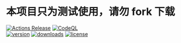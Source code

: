 # 本项目只为测试使用，请勿 fork 下载  
[![Actions Release](https://github.com/shaww855/acfunlivefortest/actions/workflows/git-actions-release.yml/badge.svg)](https://github.com/shaww855/acfunlivefortest/actions/workflows/git-actions-release.yml)
[![CodeQL](https://github.com/shaww855/acfunlivefortest/actions/workflows/codeql-analysis.yml/badge.svg)](https://github.com/shaww855/acfunlivefortest/actions/workflows/codeql-analysis.yml)  
[![version](https://img.shields.io/github/package-json/v/shaww855/acfunlivefortest)](https://github.com/shaww855/acfunlivefortest/tags)
[![downloads](https://img.shields.io/github/downloads/shaww855/acfunlivefortest/total)](https://github.com/shaww855/acfunlivefortest/releases)
[![license](https://img.shields.io/github/license/shaww855/acfunlivefortest)](https://github.com/shaww855/acfunlivefortest/blob/main/LICENSE)  